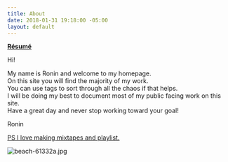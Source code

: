 ```yaml
---
title: About
date: 2018-01-31 19:18:00 -05:00
layout: default
---
```


[**Résumé**](/uploads/Ronin_Wood_Resume.pdf)

Hi! 

My name is Ronin and welcome to my homepage.<br> On this site you will find the majority of my work.<br> You can use tags to sort through all the chaos if that helps.<br> I will be doing my best to document most of my public facing work on this site.<br> Have a great day and never stop working toward your goal!

Ronin

[PS I love making mixtapes and playlist. ](https://open.spotify.com/user/roninwood?si=a7fA3iPoT66MQub8sgIyKw)

![beach-61332a.jpg](/uploads/beach-61332a.jpg)